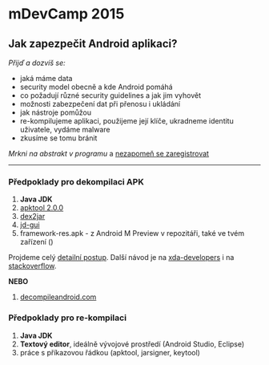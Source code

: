 # mDevCamp 2015
## Jak zapezpečit Android aplikaci?
*Přijď a dozvíš se:*
- jaká máme data
- security model obecně a kde Android pomáhá
- co požadují různé security guidelines a jak jim vyhovět
- možnosti zabezpečení dat při přenosu i ukládání
- jak nástroje pomůžou
- re-kompilujeme aplikaci, použijeme její klíče, ukradneme identitu uživatele, vydáme malware
- zkusíme se tomu bránit

*Mrkni na abstrakt v programu* a [nezapomeň se zaregistrovat](http://mdevcamp.cz/program/)

<hr>

### Předpoklady pro dekompilaci APK
1. **Java JDK**
1. [apktool 2.0.0](https://bitbucket.org/iBotPeaches/apktool/downloads)
1. [dex2jar](http://code.google.com/p/dex2jar/)
1. [jd-gui](http://jd.benow.ca/)
1. framework-res.apk - z Android M Preview v repozitáři, také ve tvém zařízení ()

Projdeme celý [detailní postup](http://ibotpeaches.github.io/Apktool/documentation/). Další návod je na [xda-developers](http://forum.xda-developers.com/showthread.php?t=2213985) i na [stackoverflow](http://stackoverflow.com/a/6081365/632900).


**NEBO**

1. [decompileandroid.com](http://www.decompileandroid.com/)



### Předpoklady pro re-kompilaci
1. **Java JDK**
1. **Textový editor**, ideálně vývojové prostředí (Android Studio, Eclipse)
1. práce s příkazovou řádkou (apktool, jarsigner, keytool)
